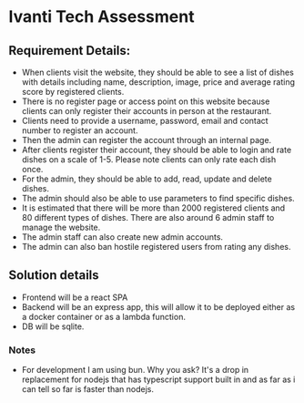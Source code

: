 # Ivanti Tech Assessment

## Requirement Details:

* When clients visit the website, they should be able to see a list of dishes with details including name, description, image, price and average rating score by registered clients.
* There is no register page or access point on this website because clients can only register their accounts in person at the restaurant.
* Clients need to provide a username, password, email and contact number to register an account.
* Then the admin can register the account through an internal page.
* After clients register their account, they should be able to login and rate dishes on a scale of 1-5. Please note clients can only rate each dish once.
* For the admin, they should be able to add, read, update and delete dishes.
* The admin should also be able to use parameters to find specific dishes.
* It is estimated that there will be more than 2000 registered clients and 80 different types of dishes. There are also around 6 admin staff to manage the website.
* The admin staff can also create new admin accounts.
* The admin can also ban hostile registered users from rating any dishes.

## Solution details

* Frontend will be a react SPA
* Backend will be an express app, this will allow it to be deployed either as a docker container or as a lambda function.
* DB will be sqlite.

### Notes

* For development I am using bun. Why you ask? It's a drop in replacement for nodejs that has typescript support built in and as far as i can tell so far is faster than nodejs.
